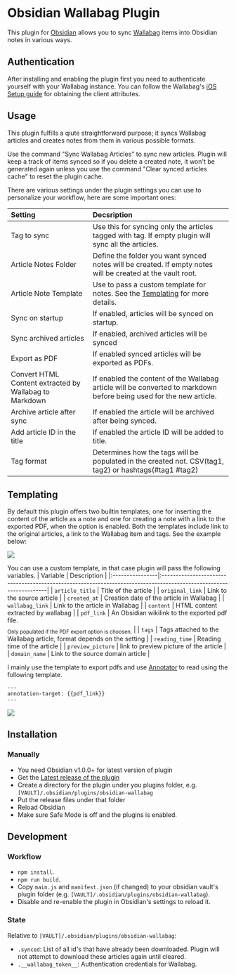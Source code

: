 # Obsidian Wallabag Plugin

This plugin for [Obsidian](https://obsidian.md) allows you to sync [Wallabag](https://www.wallabag.it/en) items into Obsidian notes in various ways.

## Authentication

After installing and enabling the plugin first you need to authenticate yourself with your Wallabag instance.
You can follow the Wallabag's [iOS Setup guide](https://doc.wallabag.org/en/apps/ios.html) for obtaining the client attributes.

## Usage

This plugin fulfills a qiute straightforward purpose; it syncs Wallabag articles and creates notes from them in various possible formats.

Use the command "Sync Wallabag Articles" to sync new articles. Plugin will keep a track of items synced so if you delete a created note, it won't be generated again unless you use the command "Clear synced articles cache" to reset the plugin cache.

There are various settings under the plugin settings you can use to personalize your workflow, here are some important ones:

| Setting                                                | Decsription                                                                                                         |
| :----------------------------------------------------- | :------------------------------------------------------------------------------------------------------------------ |
| Tag to sync                                            | Use this for syncing only the articles tagged with tag. If empty plugin will sync all the articles.                 |
| Article Notes Folder                                   | Define the folder you want synced notes will be created. If empty notes will be created at the vault root.          |
| Article Note Template                                  | Use to pass a custom template for notes. See the [Templating](#templating) for more details.                        |
| Sync on startup                                        | If enabled, articles will be synced on startup.                                                                     |
| Sync archived articles                                 | If enabled, archived articles will be synced                                                                        |
| Export as PDF                                          | If enabled synced articles will be exported as PDFs.                                                                |
| Convert HTML Content extracted by Wallabag to Markdown | If enabled the content of the Wallabag article will be converted to markdown before being used for the new article. |
| Archive article after sync                             | If enabled the article will be archived after being synced.                                                         |
| Add article ID in the title                            | If enabled the article ID will be added to title.                                                                   |
| Tag format                                             | Determines how the tags will be populated in the created not. CSV(tag1, tag2) or hashtags(#tag1 #tag2)              |

## Templating

By default this plugin offers two builtin templates; one for inserting the content of the article as a note and one for creating a note with a link to the exported PDF, when the option is enabled. Both the templates include link to the original articles, a link to the Wallabag item and tags. See the example below:

![](screenshots/ss1.png)

You can use a custom template, in that case plugin will pass the following variables.
| Variable | Description |
|:----------------|:-------------------------------------------------------------------------------------------------------------------|
| `article_title` | Title of the article |
| `original_link` | Link to the source article |
| `created_at` | Creation date of the article in Wallabag |
| `wallabag_link` | Link to the article in Wallabag |
| `content` | HTML content extracted by wallabag |
| `pdf_link` | An Obsidian wikilink to the exported pdf file. <sub><br> Only populated if the PDF export option is choosen.</sub> |
| `tags` | Tags attached to the Wallabag article, format depends on the setting |
| `reading_time` | Reading time of the article |
| `preview_picture` | link to preview picture of the article |
| `domain_name` | Link to the source domain article |

I mainly use the template to export pdfs and use [Annotator]() to read using the following template.

```
---
annotation-target: {{pdf_link}}
---
```

![](screenshots/ss2.png)

## Installation

### Manually

- You need Obsidian v1.0.0+ for latest version of plugin
- Get the [Latest release of the plugin](https://github.com/huseyz/obsidian-wallabag/releases/latest)
- Create a directory for the plugin under you plugins folder, e.g. `[VAULT]/.obsidian/plugins/obsidian-wallabag`
- Put the release files under that folder
- Reload Obsidian
- Make sure Safe Mode is off and the plugins is enabled.

## Development

### Workflow

- `npm install`.
- `npm run build`.
- Copy `main.js` and `manifest.json` (if changed) to your obsidian vault's plugin folder (e.g. `[VAULT]/.obsidian/plugins/obsidian-wallabag`).
- Disable and re-enable the plugin in Obsidian's settings to reload it.

### State

Relative to `[VAULT]/.obsidian/plugins/obsidian-wallabag`:

- `.synced`: List of all id's that have already been downloaded. Plugin will not attempt to download these articles again until cleared.
- `.__wallabag_token__`: Authentication credentials for Wallabag.

